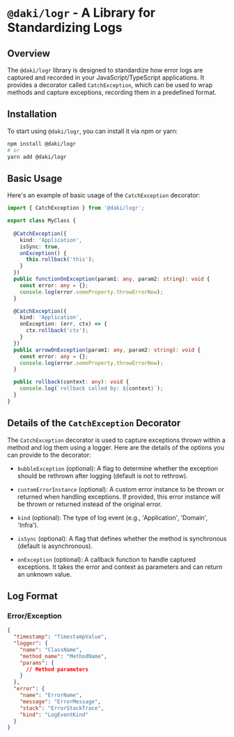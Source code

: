 # `@daki/logr` - A Library for Standardizing Logs

## Overview

The `@daki/logr` library is designed to standardize how error logs are captured and recorded in your JavaScript/TypeScript applications. It provides a decorator called `CatchException`, which can be used to wrap methods and capture exceptions, recording them in a predefined format.

## Installation

To start using `@daki/logr`, you can install it via npm or yarn:

```bash
npm install @daki/logr
# or
yarn add @daki/logr
```

## Basic Usage

Here's an example of basic usage of the `CatchException` decorator:

```typescript
import { CatchException } from '@daki/logr';

export class MyClass {
  
  @CatchException({
    kind: 'Application',
    isSync: true,
    onException() {
      this.rollback('this');
    }
  })
  public functionOnException(param1: any, param2: string): void {
    const error: any = {};
    console.log(error.someProperty.throwErrorNow);
  }

  @CatchException({
    kind: 'Application',
    onException: (err, ctx) => {
      ctx.rollback('ctx');
    }
  })
  public arrowOnException(param1: any, param2: string): void {
    const error: any = {};
    console.log(error.someProperty.throwErrorNow);
  }

  public rollback(context: any): void {
    console.log(`rollback called by: ${context}`);
  }
}
```

## Details of the `CatchException` Decorator

The `CatchException` decorator is used to capture exceptions thrown within a method and log them using a logger. Here are the details of the options you can provide to the decorator:

- `bubbleException` (optional): A flag to determine whether the exception should be rethrown after logging (default is not to rethrow).

- `customErrorInstance` (optional): A custom error instance to be thrown or returned when handling exceptions. If provided, this error instance will be thrown or returned instead of the original error.

- `kind` (optional): The type of log event (e.g., 'Application', 'Domain', 'Infra').

- `isSync` (optional): A flag that defines whether the method is synchronous (default is asynchronous).

- `onException` (optional): A callback function to handle captured exceptions. It takes the error and context as parameters and can return an unknown value.

## Log Format

### Error/Exception
```JSON
{
  "timestamp": "TimestampValue",
  "logger": {
    "name": "ClassName",
    "method_name": "MethodName",
    "params": {
      // Method parameters
    }
  },
  "error": {
    "name": "ErrorName",
    "message": "ErrorMessage",
    "stack": "ErrorStackTrace",
    "kind": "LogEventKind"
  }
}
```